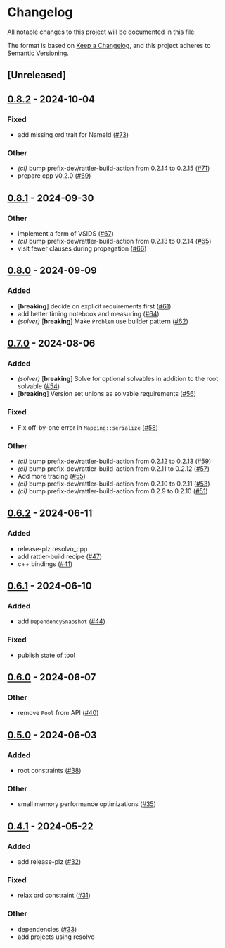 # Changelog
All notable changes to this project will be documented in this file.

The format is based on [Keep a Changelog](https://keepachangelog.com/en/1.0.0/),
and this project adheres to [Semantic Versioning](https://semver.org/spec/v2.0.0.html).

## [Unreleased]

## [0.8.2](https://github.com/mamba-org/resolvo/compare/resolvo-v0.8.1...resolvo-v0.8.2) - 2024-10-04

### Fixed

- add missing ord trait for NameId ([#73](https://github.com/mamba-org/resolvo/pull/73))

### Other

- *(ci)* bump prefix-dev/rattler-build-action from 0.2.14 to 0.2.15 ([#71](https://github.com/mamba-org/resolvo/pull/71))
- prepare cpp v0.2.0 ([#69](https://github.com/mamba-org/resolvo/pull/69))

## [0.8.1](https://github.com/mamba-org/resolvo/compare/resolvo-v0.8.0...resolvo-v0.8.1) - 2024-09-30

### Other

- implement a form of VSIDS ([#67](https://github.com/mamba-org/resolvo/pull/67))
- *(ci)* bump prefix-dev/rattler-build-action from 0.2.13 to 0.2.14 ([#65](https://github.com/mamba-org/resolvo/pull/65))
- visit fewer clauses during propagation ([#66](https://github.com/mamba-org/resolvo/pull/66))

## [0.8.0](https://github.com/mamba-org/resolvo/compare/resolvo-v0.7.0...resolvo-v0.8.0) - 2024-09-09

### Added

- [**breaking**] decide on explicit requirements first ([#61](https://github.com/mamba-org/resolvo/pull/61))
- add better timing notebook and measuring ([#64](https://github.com/mamba-org/resolvo/pull/64))
- *(solver)* [**breaking**] Make `Problem` use builder pattern ([#62](https://github.com/mamba-org/resolvo/pull/62))

## [0.7.0](https://github.com/mamba-org/resolvo/compare/resolvo-v0.6.2...resolvo-v0.7.0) - 2024-08-06

### Added
- *(solver)* [**breaking**] Solve for optional solvables in addition to the root solvable ([#54](https://github.com/mamba-org/resolvo/pull/54))
- [**breaking**] Version set unions as solvable requirements ([#56](https://github.com/mamba-org/resolvo/pull/56))

### Fixed
- Fix off-by-one error in `Mapping::serialize` ([#58](https://github.com/mamba-org/resolvo/pull/58))

### Other
- *(ci)* bump prefix-dev/rattler-build-action from 0.2.12 to 0.2.13 ([#59](https://github.com/mamba-org/resolvo/pull/59))
- *(ci)* bump prefix-dev/rattler-build-action from 0.2.11 to 0.2.12 ([#57](https://github.com/mamba-org/resolvo/pull/57))
- Add more tracing ([#55](https://github.com/mamba-org/resolvo/pull/55))
- *(ci)* bump prefix-dev/rattler-build-action from 0.2.10 to 0.2.11 ([#53](https://github.com/mamba-org/resolvo/pull/53))
- *(ci)* bump prefix-dev/rattler-build-action from 0.2.9 to 0.2.10 ([#51](https://github.com/mamba-org/resolvo/pull/51))

## [0.6.2](https://github.com/mamba-org/resolvo/compare/resolvo-v0.6.1...resolvo-v0.6.2) - 2024-06-11

### Added
- release-plz resolvo_cpp
- add rattler-build recipe ([#47](https://github.com/mamba-org/resolvo/pull/47))
- c++ bindings ([#41](https://github.com/mamba-org/resolvo/pull/41))

## [0.6.1](https://github.com/mamba-org/resolvo/compare/resolvo-v0.6.0...resolvo-v0.6.1) - 2024-06-10

### Added
- add `DependencySnapshot` ([#44](https://github.com/mamba-org/resolvo/pull/44))

### Fixed
- publish state of tool

## [0.6.0](https://github.com/mamba-org/resolvo/compare/v0.5.0...v0.6.0) - 2024-06-07

### Other
- remove `Pool` from API ([#40](https://github.com/mamba-org/resolvo/pull/40))

## [0.5.0](https://github.com/mamba-org/resolvo/compare/v0.4.1...v0.5.0) - 2024-06-03

### Added
- root constraints ([#38](https://github.com/mamba-org/resolvo/pull/38))

### Other
- small memory performance optimizations ([#35](https://github.com/mamba-org/resolvo/pull/35))

## [0.4.1](https://github.com/mamba-org/resolvo/compare/v0.4.0...v0.4.1) - 2024-05-22

### Added
- add release-plz ([#32](https://github.com/mamba-org/resolvo/pull/32))

### Fixed
- relax ord constraint ([#31](https://github.com/mamba-org/resolvo/pull/31))

### Other
- dependencies ([#33](https://github.com/mamba-org/resolvo/pull/33))
- add projects using resolvo
